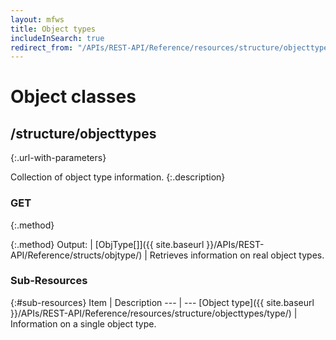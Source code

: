 ```yaml
---
layout: mfws
title: Object types
includeInSearch: true
redirect_from: "/APIs/REST-API/Reference/resources/structure/objecttypes.html"
---
```


# Object classes

## /structure/objecttypes
{:.url-with-parameters}

Collection of object type information. 
{:.description}

### GET
{:.method}

{:.method}
Output: | [ObjType[]]({{ site.baseurl }}/APIs/REST-API/Reference/structs/objtype/)
| Retrieves information on real object types. 

### Sub-Resources

{:#sub-resources}
Item | Description
--- | ---
[Object type]({{ site.baseurl }}/APIs/REST-API/Reference/resources/structure/objecttypes/type/) | Information on a single object type. 